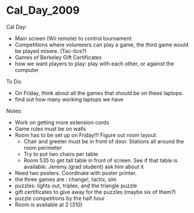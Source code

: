 Cal\_Day\_2009
==============

Cal Day:

-   Main screen (Wii remote) to control tournament
-   Competitions where volunteers can play a game, the third game would be played misere. (Tac-tics?)
-   Games of Berkeley Gift Certificates
-   how we want players to play: play with each other, or against the computer

To Do:

-   On Friday, think about all the games that should be on these laptops.
-   find out how many working laptops we have

Notes:

-   Work on getting more extension cords
-   Game rules must be on walls
-   Room has to be set up on Friday!!! Figure out room layout:
    -   Chair and greeter must be in front of door. Stations all around the room perimeter
    -   Try to put two chairs per table
    -   Room 535 to get tall table in front of screen. See if that table is available. Jeremy (grad student) ask him about it
-   Need two posters. Coordinate with poster printer.
-   the three games are : change!, tactix, sim
-   puzzles: lights out, triplex, and the triangle puzzle
-   gift certificates to give away for the puzzles (maybe six of them?)
-   puzzle competitions by the half hour
-   Room is available at 2 (310)

